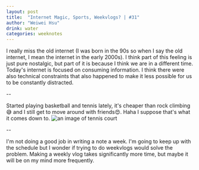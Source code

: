 ```yaml
---
layout: post
title:  "Internet Magic, Sports, Weekvlogs? | #31"
author: "Weiwei Hsu"
drink: water
categories: weeknotes
---
```


I really miss the old internet (I was born in the 90s so when I say the old internet, I mean the internet in the early 2000s). I think part of this feeling is just pure nostalgic, but part of it is because I think we are in a different time. Today's internet is focused on consuming information. I think there were also technical constraints that also happened to make it less possible for us to be constantly distracted.

--

Started playing basketball and tennis lately, it's cheaper than rock climbing😅 and I still get to move around with friends😍. Haha I suppose that's what it comes down to.
![an image of tennis court]({{site.baseurl}}/assets/images/sports.jpeg)

--

I'm not doing a good job in writing a note a week. I'm going to keep up with the schedule but I wonder if trying to do weekvlogs would solve the problem. Making a weekly vlog takes significantly more time, but maybe it will be on my mind more frequently.
